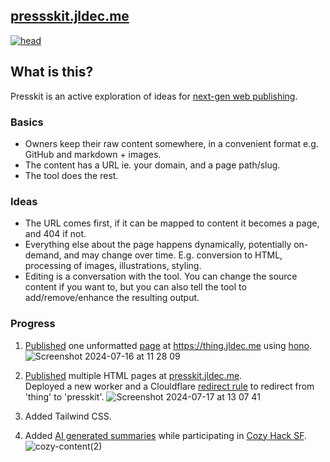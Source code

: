 ## [pressskit.jldec.me](https://presskit.jldec.me/)
[![head](https://github.com/user-attachments/assets/fbeab9eb-974c-4f24-913e-c693c8774440)](https://jldec.me/blog/what-web-publishing-should-be-like)

## What is this?
Presskit is an active exploration of ideas for [next-gen web publishing](https://jldec.me/blog/what-web-publishing-should-be-like).

### Basics
- Owners keep their raw content somewhere, in a convenient format e.g. GitHub and markdown + images.
- The content has a URL ie. your domain, and a page path/slug.
- The tool does the rest.

### Ideas
- The URL comes first, if it can be mapped to content it becomes a page, and 404 if not.
- Everything else about the page happens dynamically, potentially on-demand, and may change over time. E.g. conversion to HTML, processing of images, illustrations, styling. 
- Editing is a conversation with the tool. You can change the source content if you want to, but you can also tell the tool to add/remove/enhance the resulting output.

### Progress

1. [Published](https://presskit.jldec.me/new-thing) one unformatted [page](content/new-thing.md) at https://thing.jldec.me using [hono](https://hono.dev/).
  ![Screenshot 2024-07-16 at 11 28 09](https://github.com/user-attachments/assets/fea0cc4e-125b-4f14-84a6-c4b19385bc8d)

2. [Published](https://presskit.jldec.me/) multiple HTML pages at [presskit.jldec.me](https://presskit.jldec.me).  
   Deployed a new worker and a Clouldflare [redirect rule](https://developers.cloudflare.com/rules/url-forwarding/single-redirects/examples/#redirect-all-requests-to-a-different-hostname) to redirect from 'thing' to 'presskit'.
  ![Screenshot 2024-07-17 at 13 07 41](https://github.com/user-attachments/assets/d43e5f3f-3d29-485d-882f-11a64c997213)

3. Added Tailwind CSS.

4. Added [AI generated summaries](https://presskit.jldec.me/summarize) while participating in [Cozy Hack SF](https://lu.ma/wco3g23k?tk=5aQXWb).
   ![cozy-content(2)](https://github.com/user-attachments/assets/43694062-5fcf-41a8-b2cb-45f201a6caf0)

